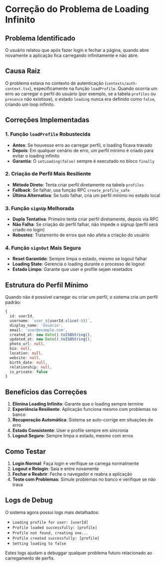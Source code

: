 # Correção do Problema de Loading Infinito

## Problema Identificado
O usuário relatou que após fazer login e fechar a página, quando abre novamente a aplicação fica carregando infinitamente e não abre.

## Causa Raiz
O problema estava no contexto de autenticação (`contexts/auth-context.tsx`), especificamente na função `loadProfile`. Quando ocorria um erro ao carregar o perfil do usuário (por exemplo, se a tabela `profiles` ou `presence` não existisse), o estado `loading` nunca era definido como `false`, criando um loop infinito.

## Correções Implementadas

### 1. Função `loadProfile` Robustecida
- **Antes**: Se houvesse erro ao carregar perfil, o loading ficava travado
- **Depois**: Em qualquer cenário de erro, um perfil mínimo é criado para evitar o loading infinito
- **Garantia**: O `setLoading(false)` sempre é executado no bloco `finally`

### 2. Criação de Perfil Mais Resiliente
- **Método Direto**: Tenta criar perfil diretamente na tabela `profiles`
- **Fallback**: Se falhar, usa função RPC `create_profile_safe`
- **Última Alternativa**: Se tudo falhar, cria um perfil mínimo no estado local

### 3. Função `signUp` Melhorada
- **Dupla Tentativa**: Primeiro tenta criar perfil diretamente, depois via RPC
- **Não Falha**: Se criação do perfil falhar, não impede o signup (perfil será criado no login)
- **Robustez**: Tratamento de erros que não afeta a criação do usuário

### 4. Função `signOut` Mais Segura
- **Reset Garantido**: Sempre limpa o estado, mesmo se logout falhar
- **Loading State**: Gerencia o loading durante o processo de logout
- **Estado Limpo**: Garante que user e profile sejam resetados

## Estrutura do Perfil Mínimo
Quando não é possível carregar ou criar um perfil, o sistema cria um perfil padrão:

```typescript
{
  id: userId,
  username: `user_${userId.slice(-8)}`,
  display_name: 'Usuário',
  email: 'user@example.com',
  created_at: new Date().toISOString(),
  updated_at: new Date().toISOString(),
  photo_url: null,
  bio: null,
  location: null,
  website: null,
  birth_date: null,
  relationship: null,
  is_private: false
}
```

## Benefícios das Correções

1. **Elimina Loading Infinito**: Garante que o loading sempre termine
2. **Experiência Resiliente**: Aplicação funciona mesmo com problemas no banco
3. **Recuperação Automática**: Sistema se auto-corrige em situações de erro
4. **Estado Consistente**: User e profile sempre em sincronia
5. **Logout Seguro**: Sempre limpa o estado, mesmo com erros

## Como Testar

1. **Login Normal**: Faça login e verifique se carrega normalmente
2. **Logout e Relogin**: Saia e entre novamente
3. **Fechar e Reabrir**: Feche o navegador e reabra a aplicação
4. **Teste com Problemas**: Simule problemas no banco e verifique se não trava

## Logs de Debug
O sistema agora possui logs mais detalhados:
- `Loading profile for user: [userId]`
- `Profile loaded successfully: [profile]`
- `Profile not found, creating one...`
- `Profile created successfully: [profile]`
- `Setting loading to false`

Estes logs ajudam a debuggar qualquer problema futuro relacionado ao carregamento de perfis.
